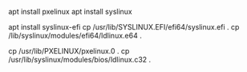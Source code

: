 apt install pxelinux
apt install syslinux

apt install syslinux-efi
cp /usr/lib/SYSLINUX.EFI/efi64/syslinux.efi .
cp /lib/syslinux/modules/efi64/ldlinux.e64 .


cp  /usr/lib/PXELINUX/pxelinux.0 .
cp /usr/lib/syslinux/modules/bios/ldlinux.c32 .